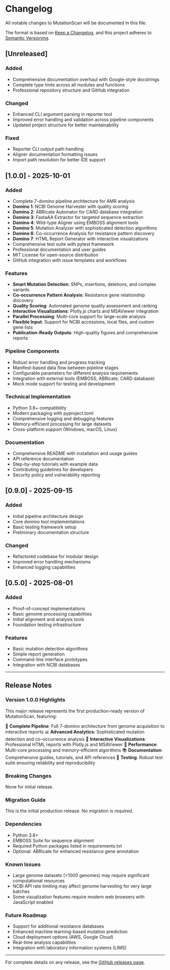 # Changelog

All notable changes to MutationScan will be documented in this file.

The format is based on [Keep a Changelog](https://keepachangelog.com/en/1.0.0/),
and this project adheres to [Semantic Versioning](https://semver.org/spec/v2.0.0.html).

## [Unreleased]

### Added
- Comprehensive documentation overhaul with Google-style docstrings
- Complete type hints across all modules and functions
- Professional repository structure and GitHub integration

### Changed
- Enhanced CLI argument parsing in reporter tool
- Improved error handling and validation across pipeline components
- Updated project structure for better maintainability

### Fixed
- Reporter CLI output path handling
- Aligner documentation formatting issues
- Import path resolution for better IDE support

## [1.0.0] - 2025-10-01

### Added
- Complete 7-domino pipeline architecture for AMR analysis
- **Domino 1**: NCBI Genome Harvester with quality scoring
- **Domino 2**: ABRicate Automator for CARD database integration  
- **Domino 3**: FastaAA Extractor for targeted sequence extraction
- **Domino 4**: Wild-type Aligner using EMBOSS alignment tools
- **Domino 5**: Mutation Analyzer with sophisticated detection algorithms
- **Domino 6**: Co-occurrence Analysis for resistance pattern discovery
- **Domino 7**: HTML Report Generator with interactive visualizations
- Comprehensive test suite with pytest framework
- Professional documentation and user guides
- MIT License for open-source distribution
- GitHub integration with issue templates and workflows

### Features
- **Smart Mutation Detection**: SNPs, insertions, deletions, and complex variants
- **Co-occurrence Pattern Analysis**: Resistance gene relationship discovery
- **Quality Scoring**: Automated genome quality assessment and ranking
- **Interactive Visualizations**: Plotly.js charts and MSAViewer integration
- **Parallel Processing**: Multi-core support for large-scale analysis
- **Flexible Input**: Support for NCBI accessions, local files, and custom gene lists
- **Publication-Ready Outputs**: High-quality figures and comprehensive reports

### Pipeline Components
- Robust error handling and progress tracking
- Manifest-based data flow between pipeline stages
- Configurable parameters for different analysis requirements
- Integration with external tools (EMBOSS, ABRicate, CARD database)
- Mock mode support for testing and development

### Technical Implementation
- Python 3.8+ compatibility
- Modern packaging with pyproject.toml
- Comprehensive logging and debugging features
- Memory-efficient processing for large datasets
- Cross-platform support (Windows, macOS, Linux)

### Documentation
- Comprehensive README with installation and usage guides
- API reference documentation
- Step-by-step tutorials with example data
- Contributing guidelines for developers
- Security policy and vulnerability reporting

## [0.9.0] - 2025-09-15

### Added
- Initial pipeline architecture design
- Core domino tool implementations
- Basic testing framework setup
- Preliminary documentation structure

### Changed
- Refactored codebase for modular design
- Improved error handling mechanisms
- Enhanced logging capabilities

## [0.5.0] - 2025-08-01

### Added
- Proof-of-concept implementations
- Basic genome processing capabilities
- Initial alignment and analysis tools
- Foundation testing infrastructure

### Features
- Basic mutation detection algorithms
- Simple report generation
- Command-line interface prototypes
- Integration with NCBI databases

---

## Release Notes

### Version 1.0.0 Highlights

This major release represents the first production-ready version of MutationScan, featuring:

🧬 **Complete Pipeline**: Full 7-domino architecture from genome acquisition to interactive reports
📊 **Advanced Analytics**: Sophisticated mutation detection and co-occurrence analysis
🎨 **Interactive Visualizations**: Professional HTML reports with Plotly.js and MSAViewer
🚀 **Performance**: Multi-core processing and memory-efficient algorithms
📚 **Documentation**: Comprehensive guides, tutorials, and API references
🧪 **Testing**: Robust test suite ensuring reliability and reproducibility

### Breaking Changes

None for initial release.

### Migration Guide

This is the initial production release. No migration is required.

### Dependencies

- Python 3.8+
- EMBOSS Suite for sequence alignment
- Required Python packages listed in requirements.txt
- Optional: ABRicate for enhanced resistance gene annotation

### Known Issues

- Large genome datasets (>1000 genomes) may require significant computational resources
- NCBI API rate limiting may affect genome harvesting for very large batches
- Some visualization features require modern web browsers with JavaScript enabled

### Future Roadmap

- Support for additional resistance databases
- Enhanced machine learning-based mutation prediction
- Cloud deployment options (AWS, Google Cloud)
- Real-time analysis capabilities
- Integration with laboratory information systems (LIMS)

---

For complete details on any release, see the [GitHub releases page](https://github.com/vihaankulkarni29/MutationScan/releases).